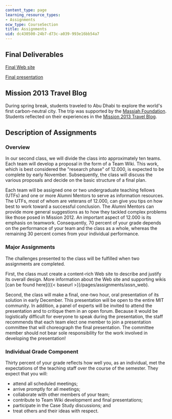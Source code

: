 ```yaml
---
content_type: page
learning_resource_types:
- Assignments
ocw_type: CourseSection
title: Assignments
uid: dc430500-24b7-d73c-a039-993e16bb54a7
---
```


Final Deliverables
------------------

[Final Web site](http://igutek.scripts.mit.edu/terrascope)

[Final presentation](http://amps-webflash.amps.ms.mit.edu/public/mission-2013/)

Mission 2013 Travel Blog
------------------------

During spring break, students traveled to Abu Dhabi to explore the world's first carbon-neutral city. The trip was supported by the [Massiah Foundation](http://www.mit.edu/newsoffice/2009/terrascope-award.html). Students reflected on their experiences in the [Mission 2013 Travel Blog](http://mission2013trip.typepad.com/blog/).

Description of Assignments
--------------------------

### Overview

In our second class, we will divide the class into approximately ten teams. Each team will develop a proposal in the form of a Team Wiki. This work, which is best considered the "research phase" of 12.000, is expected to be complete by early November. Subsequently, the class will discuss the various proposals and decide on the basic structure of a final plan.

Each team will be assigned one or two undergraduate teaching fellows (UTFs) and one or more Alumni Mentors to serve as information resources. The UTFs, most of whom are veterans of 12.000, can give you tips on how best to work toward a successful conclusion. The Alumni Mentors can provide more general suggestions as to how they tackled complex problems like those posed in Mission 2012. An important aspect of 12.000 is its emphasis on teamwork. Consequently, 70 percent of your grade depends on the performance of your team and the class as a whole, whereas the remaining 30 percent comes from your individual performance.

### Major Assignments

The challenges presented to the class will be fulfilled when two assignments are completed.

First, the class must create a content-rich Web site to describe and justify its overall design. More information about the Web site and supporting wikis [can be found here]({{< baseurl >}}/pages/assignments/assn_web).

Second, the class will make a final, one-two hour, oral presentation of its solution in early December. This presentation will be open to the entire MIT community. In addition, a panel of experts will be invited to attend the presentation and to critique them in an open forum. Because it would be logistically difficult for everyone to speak during the presentation, the staff recommends that each team elect one member to join a presentation committee that will choreograph the final presentation. The committee member should not bear sole responsibility for the work involved in developing the presentation!

### Individual Grade Component

Thirty percent of your grade reflects how well you, as an individual, met the expectations of the teaching staff over the course of the semester. They expect that you will:

*   attend all scheduled meetings;
*   arrive promptly for all meetings;
*   collaborate with other members of your team;
*   contribute to Team Wiki development and final presentations;
*   participate in the Case Study discussions; and
*   treat others and their ideas with respect.